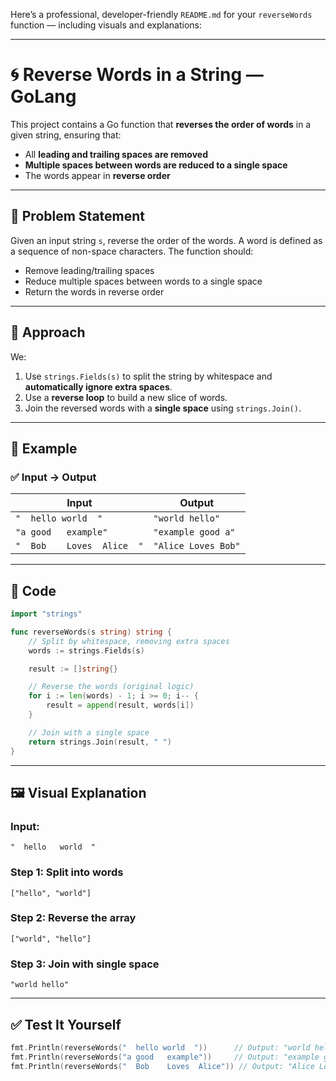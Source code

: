 Here’s a professional, developer-friendly `README.md` for your `reverseWords` function — including visuals and explanations:

---

# 🌀 Reverse Words in a String — GoLang

This project contains a Go function that **reverses the order of words** in a given string, ensuring that:

* All **leading and trailing spaces are removed**
* **Multiple spaces between words are reduced to a single space**
* The words appear in **reverse order**

---

## 📌 Problem Statement

Given an input string `s`, reverse the order of the words. A word is defined as a sequence of non-space characters. The function should:

* Remove leading/trailing spaces
* Reduce multiple spaces between words to a single space
* Return the words in reverse order

---

## 🧠 Approach

We:

1. Use `strings.Fields(s)` to split the string by whitespace and **automatically ignore extra spaces**.
2. Use a **reverse loop** to build a new slice of words.
3. Join the reversed words with a **single space** using `strings.Join()`.

---

## 🧪 Example

### ✅ Input → Output

| Input                       | Output              |
| --------------------------- | ------------------- |
| `"  hello world  "`         | `"world hello"`     |
| `"a good   example"`        | `"example good a"`  |
| `"  Bob    Loves  Alice  "` | `"Alice Loves Bob"` |

---

## 🔧 Code

```go
import "strings"

func reverseWords(s string) string {
    // Split by whitespace, removing extra spaces
    words := strings.Fields(s)

    result := []string{}

    // Reverse the words (original logic)
    for i := len(words) - 1; i >= 0; i-- {
        result = append(result, words[i])
    }

    // Join with a single space
    return strings.Join(result, " ")
}
```

---

## 🖼️ Visual Explanation

### Input:

```
"  hello   world  "
```

### Step 1: Split into words

```
["hello", "world"]
```

### Step 2: Reverse the array

```
["world", "hello"]
```

### Step 3: Join with single space

```
"world hello"
```

---

## ✅ Test It Yourself

```go
fmt.Println(reverseWords("  hello world  "))      // Output: "world hello"
fmt.Println(reverseWords("a good   example"))     // Output: "example good a"
fmt.Println(reverseWords("  Bob    Loves  Alice")) // Output: "Alice Loves Bob"
```

